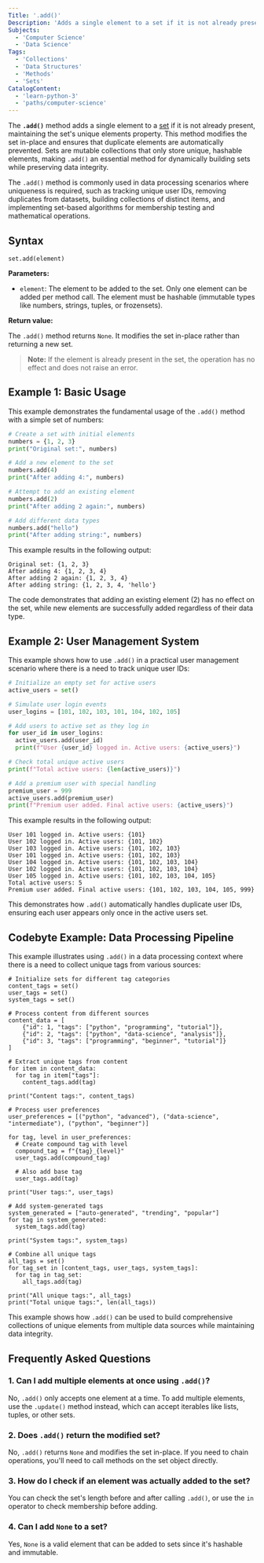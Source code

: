 ```yaml
---
Title: '.add()'
Description: 'Adds a single element to a set if it is not already present.'
Subjects:
  - 'Computer Science'
  - 'Data Science'
Tags:
  - 'Collections'
  - 'Data Structures'
  - 'Methods'
  - 'Sets'
CatalogContent:
  - 'learn-python-3'
  - 'paths/computer-science'
---
```


The **`.add()`** method adds a single element to a [set](https://www.codecademy.com/resources/docs/python/sets) if it is not already present, maintaining the set's unique elements property. This method modifies the set in-place and ensures that duplicate elements are automatically prevented. Sets are mutable collections that only store unique, hashable elements, making `.add()` an essential method for dynamically building sets while preserving data integrity.

The `.add()` method is commonly used in data processing scenarios where uniqueness is required, such as tracking unique user IDs, removing duplicates from datasets, building collections of distinct items, and implementing set-based algorithms for membership testing and mathematical operations.

## Syntax

```pseudo
set.add(element)
```

**Parameters:**

- `element`: The element to be added to the set. Only one element can be added per method call. The element must be hashable (immutable types like numbers, strings, tuples, or frozensets).

**Return value:**

The `.add()` method returns `None`. It modifies the set in-place rather than returning a new set.

> **Note:** If the element is already present in the set, the operation has no effect and does not raise an error.

## Example 1: Basic Usage

This example demonstrates the fundamental usage of the `.add()` method with a simple set of numbers:

```py
# Create a set with initial elements
numbers = {1, 2, 3}
print("Original set:", numbers)

# Add a new element to the set
numbers.add(4)
print("After adding 4:", numbers)

# Attempt to add an existing element
numbers.add(2)
print("After adding 2 again:", numbers)

# Add different data types
numbers.add("hello")
print("After adding string:", numbers)
```

This example results in the following output:

```shell
Original set: {1, 2, 3}
After adding 4: {1, 2, 3, 4}
After adding 2 again: {1, 2, 3, 4}
After adding string: {1, 2, 3, 4, 'hello'}
```

The code demonstrates that adding an existing element (2) has no effect on the set, while new elements are successfully added regardless of their data type.

## Example 2: User Management System

This example shows how to use `.add()` in a practical user management scenario where there is a need to track unique user IDs:

```py
# Initialize an empty set for active users
active_users = set()

# Simulate user login events
user_logins = [101, 102, 103, 101, 104, 102, 105]

# Add users to active set as they log in
for user_id in user_logins:
  active_users.add(user_id)
  print(f"User {user_id} logged in. Active users: {active_users}")

# Check total unique active users
print(f"Total active users: {len(active_users)}")

# Add a premium user with special handling
premium_user = 999
active_users.add(premium_user)
print(f"Premium user added. Final active users: {active_users}")
```

This example results in the following output:

```shell
User 101 logged in. Active users: {101}
User 102 logged in. Active users: {101, 102}
User 103 logged in. Active users: {101, 102, 103}
User 101 logged in. Active users: {101, 102, 103}
User 104 logged in. Active users: {101, 102, 103, 104}
User 102 logged in. Active users: {101, 102, 103, 104}
User 105 logged in. Active users: {101, 102, 103, 104, 105}
Total active users: 5
Premium user added. Final active users: {101, 102, 103, 104, 105, 999}
```

This demonstrates how `.add()` automatically handles duplicate user IDs, ensuring each user appears only once in the active users set.

## Codebyte Example: Data Processing Pipeline

This example illustrates using `.add()` in a data processing context where there is a need to collect unique tags from various sources:

```codebyte/python
# Initialize sets for different tag categories
content_tags = set()
user_tags = set()
system_tags = set()

# Process content from different sources
content_data = [
    {"id": 1, "tags": ["python", "programming", "tutorial"]},
    {"id": 2, "tags": ["python", "data-science", "analysis"]},
    {"id": 3, "tags": ["programming", "beginner", "tutorial"]}
]

# Extract unique tags from content
for item in content_data:
  for tag in item["tags"]:
    content_tags.add(tag)

print("Content tags:", content_tags)

# Process user preferences
user_preferences = [("python", "advanced"), ("data-science", "intermediate"), ("python", "beginner")]

for tag, level in user_preferences:
  # Create compound tag with level
  compound_tag = f"{tag}_{level}"
  user_tags.add(compound_tag)

  # Also add base tag
  user_tags.add(tag)

print("User tags:", user_tags)

# Add system-generated tags
system_generated = ["auto-generated", "trending", "popular"]
for tag in system_generated:
  system_tags.add(tag)

print("System tags:", system_tags)

# Combine all unique tags
all_tags = set()
for tag_set in [content_tags, user_tags, system_tags]:
  for tag in tag_set:
    all_tags.add(tag)

print("All unique tags:", all_tags)
print("Total unique tags:", len(all_tags))
```

This example shows how `.add()` can be used to build comprehensive collections of unique elements from multiple data sources while maintaining data integrity.

## Frequently Asked Questions

### 1. Can I add multiple elements at once using `.add()`?

No, `.add()` only accepts one element at a time. To add multiple elements, use the `.update()` method instead, which can accept iterables like lists, tuples, or other sets.

### 2. Does `.add()` return the modified set?

No, `.add()` returns `None` and modifies the set in-place. If you need to chain operations, you'll need to call methods on the set object directly.

### 3. How do I check if an element was actually added to the set?

You can check the set's length before and after calling `.add()`, or use the `in` operator to check membership before adding.

### 4. Can I add `None` to a set?

Yes, `None` is a valid element that can be added to sets since it's hashable and immutable.
